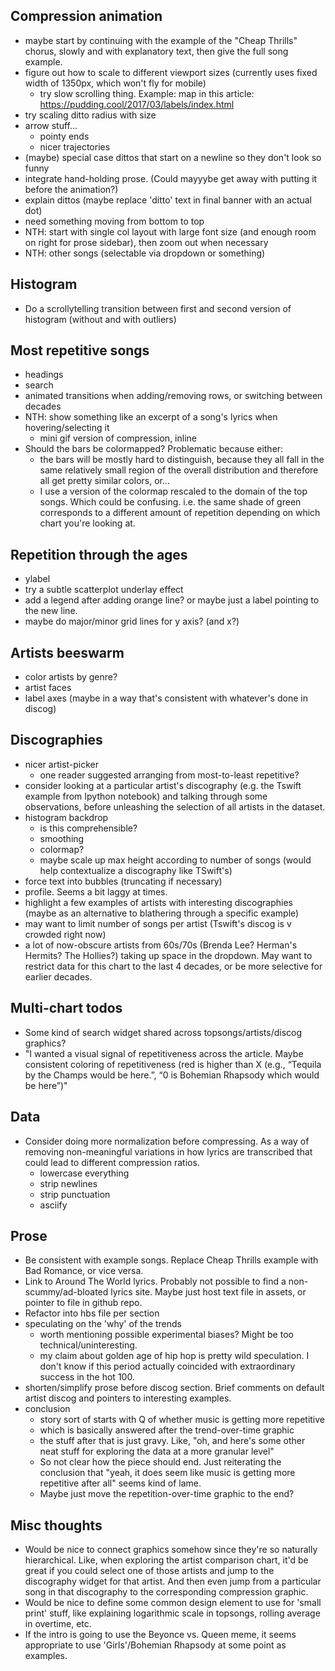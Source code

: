 ## Compression animation
- maybe start by continuing with the example of the "Cheap Thrills" chorus, slowly and with explanatory text, then give the full song example.
- figure out how to scale to different viewport sizes (currently uses fixed width of 1350px, which won't fly for mobile)
    - try slow scrolling thing. Example: map in this article: https://pudding.cool/2017/03/labels/index.html
- try scaling ditto radius with size
- arrow stuff...
    - pointy ends
    - nicer trajectories
- (maybe) special case dittos that start on a newline so they don't look so funny
- integrate hand-holding prose. (Could mayyybe get away with putting it before the animation?)
- explain dittos (maybe replace 'ditto' text in final banner with an actual dot)
- need something moving from bottom to top
- NTH: start with single col layout with large font size (and enough room on right for prose sidebar), then zoom out when necessary
- NTH: other songs (selectable via dropdown or something)

## Histogram
- Do a scrollytelling transition between first and second version of histogram (without and with outliers)

## Most repetitive songs
- headings
- search
- animated transitions when adding/removing rows, or switching between decades
- NTH: show something like an excerpt of a song's lyrics when hovering/selecting it
    - mini gif version of compression, inline
- Should the bars be colormapped? Problematic because either:
    - the bars will be mostly hard to distinguish, because they all fall in the same relatively small region of the overall distribution and therefore all get pretty similar colors, or...
    - I use a version of the colormap rescaled to the domain of the top songs. Which could be confusing. i.e. the same shade of green corresponds to a different amount of repetition depending on which chart you're looking at.

## Repetition through the ages
- ylabel
- try a subtle scatterplot underlay effect
- add a legend after adding orange line? or maybe just a label pointing to the new line.
- maybe do major/minor grid lines for y axis? (and x?)

## Artists beeswarm
- color artists by genre?
- artist faces
- label axes (maybe in a way that's consistent with whatever's done in discog)

## Discographies
- nicer artist-picker
    - one reader suggested arranging from most-to-least repetitive?
- consider looking at a particular artist's discography (e.g. the Tswift example from Ipython notebook) and talking through some observations, before unleashing the selection of all artists in the dataset.
- histogram backdrop
    - is this comprehensible?
    - smoothing
    - colormap?
    - maybe scale up max height according to number of songs (would help contextualize a discography like TSwift's)
- force text into bubbles (truncating if necessary)
- profile. Seems a bit laggy at times.
- highlight a few examples of artists with interesting discographies (maybe as an alternative to blathering through a specific example)
- may want to limit number of songs per artist (Tswift's discog is v crowded right now)
- a lot of now-obscure artists from 60s/70s (Brenda Lee? Herman's Hermits? The Hollies?) taking up space in the dropdown. May want to restrict data for this chart to the last 4 decades, or be more selective for earlier decades.

## Multi-chart todos
- Some kind of search widget shared across topsongs/artists/discog graphics?
- "I wanted a visual signal of repetitiveness across the article. Maybe consistent coloring of repetitiveness (red is higher than X (e.g., “Tequila by the Champs would be here.”, “0 is Bohemian Rhapsody which would be here”)"

## Data
- Consider doing more normalization before compressing. As a way of removing non-meaningful variations in how lyrics are transcribed that could lead to different compression ratios.
    - lowercase everything
    - strip newlines
    - strip punctuation
    - asciify
    
## Prose
- Be consistent with example songs. Replace Cheap Thrills example with Bad Romance, or vice versa.
- Link to Around The World lyrics. Probably not possible to find a non-scummy/ad-bloated lyrics site. Maybe just host text file in assets, or pointer to file in github repo.
- Refactor into hbs file per section
- speculating on the 'why' of the trends
    - worth mentioning possible experimental biases? Might be too technical/uninteresting.
    - my claim about golden age of hip hop is pretty wild speculation. I don't know if this period actually coincided with extraordinary success in the hot 100.
- shorten/simplify prose before discog section. Brief comments on default artist discog and pointers to interesting examples.
- conclusion
    - story sort of starts with Q of whether music is getting more repetitive
    - which is basically answered after the trend-over-time graphic
    - the stuff after that is just gravy. Like, "oh, and here's some other neat stuff for exploring the data at a more granular level"
    - So not clear how the piece should end. Just reiterating the conclusion that "yeah, it does seem like music is getting more repetitive after all" seems kind of lame.
    - Maybe just move the repetition-over-time graphic to the end?

## Misc thoughts
- Would be nice to connect graphics somehow since they're so naturally hierarchical. Like, when exploring the artist comparison chart, it'd be great if you could select one of those artists and jump to the discography widget for that artist. And then even jump from a particular song in that discography to the corresponding compression graphic.
- Would be nice to define some common design element to use for 'small print' stuff, like explaining logarithmic scale in topsongs, rolling average in overtime, etc.
- If the intro is going to use the Beyonce vs. Queen meme, it seems appropriate to use 'Girls'/Bohemian Rhapsody at some point as examples.

